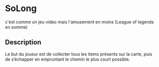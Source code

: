 # SoLong
c'est comme un jeu video mais l'amusement en moins (League of legends en somme)

## Description
Le but du joueur est de collecter tous les items présents sur la carte, puis de
s’échapper en empruntant le chemin le plus court possible.
